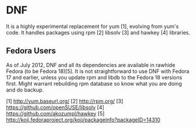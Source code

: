 # DNF

It is a highly experimental replacement for yum [1], evolving from yum's
code. It handles packages using rpm [2] libsolv [3] and hawkey [4] libraries.

## Fedora Users

As of July 2012, DNF and all its dependencies are available in rawhide Fedora
(to be Fedora 18)[5]. It is not straightforward to use DNF with Fedora 17 and
earlier, unless you update rpm and libdb to the Fedora 18 versions first. Might
warrant rebuilding rpm database so know what you are doing and do backup.

[1] http://yum.baseurl.org/
[2] http://rpm.org/
[3] https://github.com/openSUSE/libsolv
[4] https://github.com/akozumpl/hawkey
[5] http://koji.fedoraproject.org/koji/packageinfo?packageID=14310
